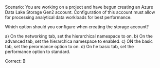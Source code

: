 Scenario: You are working on a project and have begun creating an Azure Data Lake Storage Gen2 account. Configuration of this account must allow for processing analytical data workloads for best performance.

Which option should you configure when creating the storage account?

a) On the networking tab, set the hierarchical namespace to on.
b) On the advanced tab, set the hierarchica namespace to enabled.
c) ON the basic tab, set the perormance option to on.
d) On he basic tab, set the performance option to standard.

Correct: B